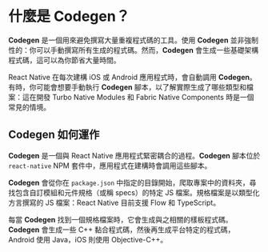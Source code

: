 # 什麼是 Codegen？

**Codegen** 是一個用來避免撰寫大量重複程式碼的工具。使用 **Codegen** 並非強制性的：你可以手動撰寫所有生成的程式碼。然而，**Codegen** 會生成一些基礎架構程式碼，這可以為你節省大量時間。

React Native 在每次建構 iOS 或 Android 應用程式時，會自動調用 **Codegen**。有時，你可能會想要手動執行 **Codegen** 腳本，以了解實際生成了哪些類型和檔案：這在開發 Turbo Native Modules 和 Fabric Native Components 時是一個常見的情境。

<!-- TODO: Add links to TM and FC -->

## Codegen 如何運作

**Codegen** 是一個與 React Native 應用程式緊密耦合的過程。**Codegen** 腳本位於 `react-native` NPM 套件中，應用程式在建構時會調用這些腳本。

**Codegen** 會從你在 `package.json` 中指定的目錄開始，爬取專案中的資料夾，尋找包含自訂模組和元件規格（或稱 specs）的特定 JS 檔案。規格檔案是以類型化方言撰寫的 JS 檔案：React Native 目前支援 Flow 和 TypeScript。

每當 **Codegen** 找到一個規格檔案時，它會生成與之相關的樣板程式碼。**Codegen** 會生成一些 C++ 黏合程式碼，然後再生成平台特定的程式碼，Android 使用 Java，iOS 則使用 Objective-C++。